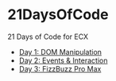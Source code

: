 # 21DaysOfCode

21 Days of Code for ECX

- [Day 1: DOM Manipulation](https://logickoder.github.io/21DaysOfCode/day-1/)
- [Day 2: Events & Interaction](https://logickoder.github.io/21DaysOfCode/day-2/)
- [Day 3: FizzBuzz Pro Max](https://logickoder.github.io/21DaysOfCode/day-3/)
